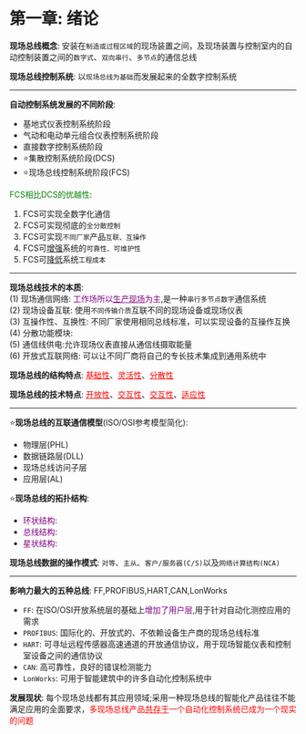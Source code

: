 # 第一章: 绪论

**现场总线概念**: 安装在`制造或过程区域`的现场装置之间，及现场装置与控制室内的自动控制装置之间的`数字式`、`双向串行`、`多节点`的通信总线  

**现场总线控制系统**: 以`现场总线为基础`而发展起来的全数字控制系统  

---

**自动控制系统发展的不同阶段**:  
- 基地式仪表控制系统阶段  
- 气动和电动单元组合仪表控制系统阶段  
- 直接数字控制系统阶段  
- :star:集散控制系统阶段(DCS)  
- :star:现场总线控制系统阶段(FCS)  

<font color=green>FCS相比DCS的优越性</font>:  
1. FCS可实现全数字化通信  
2. FCS可实现彻底的`全分散控制`  
3. FCS可实现`不同厂家`产品`互联、互操作`  
4. FCS可<u>增强</u>系统的`可靠性、可维护性`  
5. FCS可<u>降低</u>系统`工程成本`  


---

**现场总线技术的本质**:  
(1) 现场通信网络: <font color=purple>工作场所以<u>生产现场</u>为主</font>,是一种`串行多节点数字`通信系统  
(2) 现场设备互联: 使用`不同传输介质`互联不同的现场设备或现场仪表  
(3) 互操作性、互换性: 不同厂家使用相同总线标准，可以实现设备的互操作互换  
(4) 分散功能模块:  
(5) 通信线供电:允许现场仪表直接从通信线摄取能量  
(6) 开放式互联网络: 可以让不同厂商将自己的专长技术集成到通用系统中  


**现场总线的结构特点**: <font color=red><u>基础性</u></font>、<font color=red><u>灵活性</u></font>、<font color=red><u>分散性</u></font>  

**现场总线的技术特点**: <font color=red><u>开放性</u></font>、<font color=red><u>交互性</u></font>、<font color=red><u>交互性</u></font>、<font color=red><u>适应性</u></font>   


---

:star:**现场总线的互联通信模型**(ISO/OSI参考模型简化):  
- 物理层(PHL)  
- 数据链路层(DLL)  
- 现场总线访问子层  
- 应用层(AL)  

:star:**现场总线的拓扑结构**:  
- <font color=purple>环状结构</font>:  
- <font color=purple>总线结构</font>:  
- <font color=purple>星状结构</font>:  

**现场总线数据的操作模式**: `对等`、`主从`、`客户/服务器(C/S)`以及`网络计算结构(NCA)`   

---
**影响力最大的五种总线**: FF,PROFIBUS,HART,CAN,LonWorks  
- `FF`: 在ISO/OSI开放系统层的基础上<font color=purple>增加了用户层</font>,用于针对自动化测控应用的需求  
- `PROFIBUS`: 国际化的、开放式的、不依赖设备生产商的现场总线标准  
- `HART`: 可寻址远程传感器高速通道的开放通信协议，用于现场智能仪表和控制室设备之间的通信协议  
- `CAN`: 高可靠性，良好的错误检测能力  
- `LonWorks`: 可用于智能建筑中的许多自动化控制系统中  


**发展现状**: 每个现场总线都有其应用领域;采用一种现场总线的智能化产品往往不能满足应用的全面要求，<font color=red>多现场总线产品<u>共存于</u>一个自动化控制系统已成为一个现实的问题</font>  



